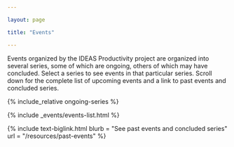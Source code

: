 ```yaml
---

layout: page

title: "Events"

---
```

Events organized by the IDEAS Productivity project are organized into several series, some of which are ongoing, others of which may have concluded.  Select a series to see events in that particular series.  Scroll down for the complete list of upcoming events and a link to past events and concluded series.

{% include_relative ongoing-series %}

<!-- Event List -->

{% include _events/events-list.html %}

{% include text-biglink.html blurb = "See past events and concluded series" url = "/resources/past-events" %}
